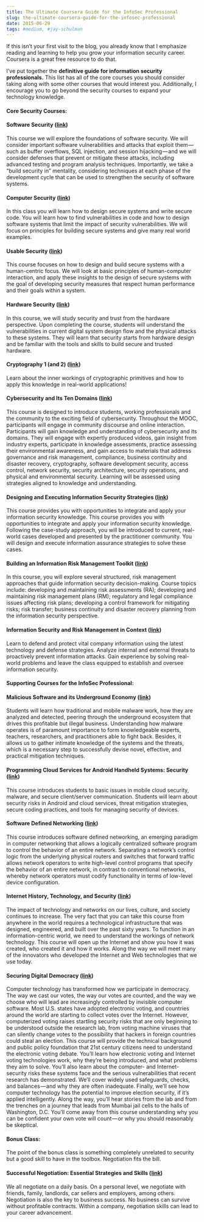 ```yaml
---
title: The Ultimate Coursera Guide for the InfoSec Professional
slug: the-ultimate-coursera-guide-for-the-infosec-professional
date: 2015-06-29
tags: #medium, #jay-schulman
---
```


If this isn’t your first visit to the blog, you already know that I emphasize reading and learning to help you grow your information security career. Coursera is a great free resource to do that.

I’ve put together the **definitive guide for information security professionals.** This list has all of the core courses you should consider taking along with some other courses that would interest you. Additionally, I encourage you to go beyond the security courses to expand your technology knowledge.

#### Core Security Courses:

#### Software Security ([link](https://www.coursera.org/course/softwaresec))

This course we will explore the foundations of software security. We will consider important software vulnerabilities and attacks that exploit them — such as buffer overflows, SQL injection, and session hijacking — and we will consider defenses that prevent or mitigate these attacks, including advanced testing and program analysis techniques. Importantly, we take a “build security in” mentality, considering techniques at each phase of the development cycle that can be used to strengthen the security of software systems.

#### Computer Security ([link](https://www.coursera.org/course/security))

In this class you will learn how to design secure systems and write secure code. You will learn how to find vulnerabilities in code and how to design software systems that limit the impact of security vulnerabilities. We will focus on principles for building secure systems and give many real world examples.

#### **Usable Security (**[**link**](https://www.coursera.org/course/usablesec)**)**

This course focuses on how to design and build secure systems with a human-centric focus. We will look at basic principles of human-computer interaction, and apply these insights to the design of secure systems with the goal of developing security measures that respect human performance and their goals within a system.

#### **Hardware Security (**[**link**](https://www.coursera.org/course/hardwaresec)**)**

In this course, we will study security and trust from the hardware perspective. Upon completing the course, students will understand the vulnerabilities in current digital system design flow and the physical attacks to these systems. They will learn that security starts from hardware design and be familiar with the tools and skills to build secure and trusted hardware.

#### **Cryptography 1 (and 2) (**[**link**](https://www.coursera.org/course/crypto)**)**

Learn about the inner workings of cryptographic primitives and how to apply this knowledge in real-world applications!

#### **Cybersecurity and Its Ten Domains (**[**link**](https://www.coursera.org/learn/cyber-security-domain)**)**

This course is designed to introduce students, working professionals and the community to the exciting field of cybersecurity. Throughout the MOOC, participants will engage in community discourse and online interaction. Participants will gain knowledge and understanding of cybersecurity and its domains. They will engage with expertly produced videos, gain insight from industry experts, participate in knowledge assessments, practice assessing their environmental awareness, and gain access to materials that address governance and risk management, compliance, business continuity and disaster recovery, cryptography, software development security, access control, network security, security architecture, security operations, and physical and environmental security. Learning will be assessed using strategies aligned to knowledge and understanding.

#### Designing and Executing Information Security Strategies ([link](https://www.coursera.org/course/infosec))

This course provides you with opportunities to integrate and apply your information security knowledge. This course provides you with opportunities to integrate and apply your information security knowledge. Following the case-study approach, you will be introduced to current, real-world cases developed and presented by the practitioner community. You will design and execute information assurance strategies to solve these cases.

#### Building an Information Risk Management Toolkit ([link](https://www.coursera.org/course/inforisk))

In this course, you will explore several structured, risk management approaches that guide information security decision-making. Course topics include: developing and maintaining risk assessments (RA); developing and maintaining risk management plans (RM); regulatory and legal compliance issues affecting risk plans; developing a control framework for mitigating risks; risk transfer; business continuity and disaster recovery planning from the information security perspective.

#### Information Security and Risk Management in Context ([link](https://www.coursera.org/course/inforiskman))

Learn to defend and protect vital company information using the latest technology and defense strategies. Analyze internal and external threats to proactively prevent information attacks. Gain experience by solving real-world problems and leave the class equipped to establish and oversee information security.

#### Supporting Courses for the InfoSec Professional:

#### Malicious Software and its Underground Economy ([link](https://www.coursera.org/course/malsoftware))

Students will learn how traditional and mobile malware work, how they are analyzed and detected, peering through the underground ecosystem that drives this profitable but illegal business. Understanding how malware operates is of paramount importance to form knowledgeable experts, teachers, researchers, and practitioners able to fight back. Besides, it allows us to gather intimate knowledge of the systems and the threats, which is a necessary step to successfully devise novel, effective, and practical mitigation techniques.

#### **Programming Cloud Services for Android Handheld Systems: Security (**[**link**](https://www.coursera.org/course/mobilecloudsecurity)**)**

This course introduces students to basic issues in mobile cloud security, malware, and secure client/server communication. Students will learn about security risks in Android and cloud services, threat mitigation strategies, secure coding practices, and tools for managing security of devices.

#### Software Defined Networking ([link](https://www.coursera.org/course/sdn1))

This course introduces software defined networking, an emerging paradigm in computer networking that allows a logically centralized software program to control the behavior of an entire network. Separating a network’s control logic from the underlying physical routers and switches that forward traffic allows network operators to write high-level control programs that specify the behavior of an entire network, in contrast to conventional networks, whereby network operators must codify functionality in terms of low-level device configuration.

#### Internet History, Technology, and Security ([link](https://www.coursera.org/learn/internet-history/home/info))

The impact of technology and networks on our lives, culture, and society continues to increase. The very fact that you can take this course from anywhere in the world requires a technological infrastructure that was designed, engineered, and built over the past sixty years. To function in an information-centric world, we need to understand the workings of network technology. This course will open up the Internet and show you how it was created, who created it and how it works. Along the way we will meet many of the innovators who developed the Internet and Web technologies that we use today.

#### Securing Digital Democracy ([link](https://www.coursera.org/course/digitaldemocracy))

Computer technology has transformed how we participate in democracy. The way we cast our votes, the way our votes are counted, and the way we choose who will lead are increasingly controlled by invisible computer software. Most U.S. states have adopted electronic voting, and countries around the world are starting to collect votes over the Internet. However, computerized voting raises startling security risks that are only beginning to be understood outside the research lab, from voting machine viruses that can silently change votes to the possibility that hackers in foreign countries could steal an election. This course will provide the technical background and public policy foundation that 21st century citizens need to understand the electronic voting debate. You’ll learn how electronic voting and Internet voting technologies work, why they’re being introduced, and what problems they aim to solve. You’ll also learn about the computer- and Internet-security risks these systems face and the serious vulnerabilities that recent research has demonstrated. We’ll cover widely used safeguards, checks, and balances — and why they are often inadequate. Finally, we’ll see how computer technology has the potential to improve election security, if it’s applied intelligently. Along the way, you’ll hear stories from the lab and from the trenches on a journey that leads from Mumbai jail cells to the halls of Washington, D.C. You’ll come away from this course understanding why you can be confident your own vote will count — or why you should reasonably be skeptical.

#### Bonus Class:

The point of the bonus class is something completely unrelated to security but a good skill to have in the toolbox. Negotiation fits the bill.

#### **Successful Negotiation: Essential Strategies and Skills (**[**link**](https://www.coursera.org/learn/negotiation-skills)**)**

We all negotiate on a daily basis. On a personal level, we negotiate with friends, family, landlords, car sellers and employers, among others. Negotiation is also the key to business success. No business can survive without profitable contracts. Within a company, negotiation skills can lead to your career advancement.
